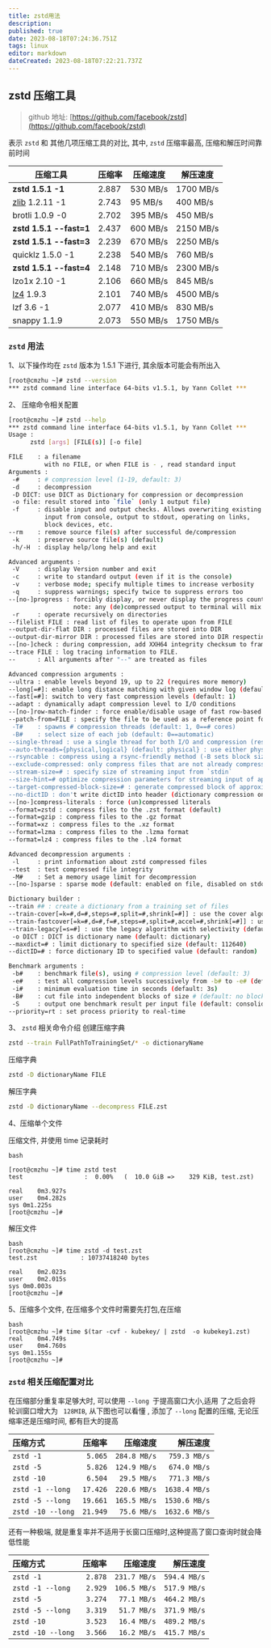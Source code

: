 ```yaml
---
title: zstd用法
description: 
published: true
date: 2023-08-18T07:24:36.751Z
tags: linux
editor: markdown
dateCreated: 2023-08-18T07:22:21.737Z
---
```


## zstd 压缩工具

> github 地址: [https://github.com/facebook/zstd](https://github.com/facebook/zstd)

表示 `zstd` 和 其他几项压缩工具的对比, 其中, `zstd` 压缩率最高, 压缩和解压时间靠前时间

| 压缩工具                             | 压缩率 | 压缩速度 | 解压速度  |
| ------------------------------------ | ------ | -------- | --------- |
| **zstd 1.5.1 -1**              | 2.887  | 530 MB/s | 1700 MB/s |
| [zlib](https://www.zlib.net/) 1.2.11 -1 | 2.743  | 95 MB/s  | 400 MB/s  |
| brotli 1.0.9 -0                      | 2.702  | 395 MB/s | 450 MB/s  |
| **zstd 1.5.1 --fast=1**        | 2.437  | 600 MB/s | 2150 MB/s |
| **zstd 1.5.1 --fast=3**        | 2.239  | 670 MB/s | 2250 MB/s |
| quicklz 1.5.0 -1                     | 2.238  | 540 MB/s | 760 MB/s  |
| **zstd 1.5.1 --fast=4**        | 2.148  | 710 MB/s | 2300 MB/s |
| lzo1x 2.10 -1                        | 2.106  | 660 MB/s | 845 MB/s  |
| [lz4](https://lz4.github.io/lz4/) 1.9.3 | 2.101  | 740 MB/s | 4500 MB/s |
| lzf 3.6 -1                           | 2.077  | 410 MB/s | 830 MB/s  |
| snappy 1.1.9                         | 2.073  | 550 MB/s | 1750 MB/s |

### `zstd` 用法

1、以下操作均在 `zstd` 版本为 1.5.1 下进行, 其余版本可能会有所出入

```bash
[root@cmzhu ~]# zstd --version
*** zstd command line interface 64-bits v1.5.1, by Yann Collet ***

```

2、 压缩命令相关配置

```bash
[root@cmzhu ~]# zstd --help
*** zstd command line interface 64-bits v1.5.1, by Yann Collet ***
Usage :
      zstd [args] [FILE(s)] [-o file]

FILE    : a filename
          with no FILE, or when FILE is - , read standard input
Arguments :
 -#     : # compression level (1-19, default: 3)
 -d     : decompression
 -D DICT: use DICT as Dictionary for compression or decompression
 -o file: result stored into `file` (only 1 output file)
 -f     : disable input and output checks. Allows overwriting existing files,
          input from console, output to stdout, operating on links,
          block devices, etc.
--rm    : remove source file(s) after successful de/compression
 -k     : preserve source file(s) (default)
 -h/-H  : display help/long help and exit

Advanced arguments :
 -V     : display Version number and exit
 -c     : write to standard output (even if it is the console)
 -v     : verbose mode; specify multiple times to increase verbosity
 -q     : suppress warnings; specify twice to suppress errors too
--[no-]progress : forcibly display, or never display the progress counter.
                  note: any (de)compressed output to terminal will mix with progress counter text.
 -r     : operate recursively on directories
--filelist FILE : read list of files to operate upon from FILE
--output-dir-flat DIR : processed files are stored into DIR
--output-dir-mirror DIR : processed files are stored into DIR respecting original directory structure
--[no-]check : during compression, add XXH64 integrity checksum to frame (default: enabled). If specified with -d, decompressor will ignore/validate checksums in compressed frame (default: validate).
--trace FILE : log tracing information to FILE.
--      : All arguments after "--" are treated as files

Advanced compression arguments :
--ultra : enable levels beyond 19, up to 22 (requires more memory)
--long[=#]: enable long distance matching with given window log (default: 27)
--fast[=#]: switch to very fast compression levels (default: 1)
--adapt : dynamically adapt compression level to I/O conditions
--[no-]row-match-finder : force enable/disable usage of fast row-based matchfinder for greedy, lazy, and lazy2 strategies
--patch-from=FILE : specify the file to be used as a reference point for zstd's diff engine.
 -T#    : spawns # compression threads (default: 1, 0==# cores)
 -B#    : select size of each job (default: 0==automatic)
--single-thread : use a single thread for both I/O and compression (result slightly different than -T1)
--auto-threads={physical,logical} (default: physical} : use either physical cores or logical cores as default when specifying -T0
--rsyncable : compress using a rsync-friendly method (-B sets block size)
--exclude-compressed: only compress files that are not already compressed
--stream-size=# : specify size of streaming input from `stdin`
--size-hint=# optimize compression parameters for streaming input of approximately this size
--target-compressed-block-size=# : generate compressed block of approximately targeted size
--no-dictID : don't write dictID into header (dictionary compression only)
--[no-]compress-literals : force (un)compressed literals
--format=zstd : compress files to the .zst format (default)
--format=gzip : compress files to the .gz format
--format=xz : compress files to the .xz format
--format=lzma : compress files to the .lzma format
--format=lz4 : compress files to the .lz4 format

Advanced decompression arguments :
 -l     : print information about zstd compressed files
--test  : test compressed file integrity
 -M#    : Set a memory usage limit for decompression
--[no-]sparse : sparse mode (default: enabled on file, disabled on stdout)

Dictionary builder :
--train ## : create a dictionary from a training set of files
--train-cover[=k=#,d=#,steps=#,split=#,shrink[=#]] : use the cover algorithm with optional args
--train-fastcover[=k=#,d=#,f=#,steps=#,split=#,accel=#,shrink[=#]] : use the fast cover algorithm with optional args
--train-legacy[=s=#] : use the legacy algorithm with selectivity (default: 9)
 -o DICT : DICT is dictionary name (default: dictionary)
--maxdict=# : limit dictionary to specified size (default: 112640)
--dictID=# : force dictionary ID to specified value (default: random)

Benchmark arguments :
 -b#    : benchmark file(s), using # compression level (default: 3)
 -e#    : test all compression levels successively from -b# to -e# (default: 1)
 -i#    : minimum evaluation time in seconds (default: 3s)
 -B#    : cut file into independent blocks of size # (default: no block)
 -S     : output one benchmark result per input file (default: consolidated result)
--priority=rt : set process priority to real-time
```

3、 `zstd` 相关命令介绍
创建压缩字典

```bash
zstd --train FullPathToTrainingSet/* -o dictionaryName
```

压缩字典

```bash
zstd -D dictionaryName FILE
```

解压字典

```bash
zstd -D dictionaryName --decompress FILE.zst
```

4、压缩单个文件

压缩文件, 并使用 time 记录耗时

```
bash

[root@cmzhu ~]# time zstd test
test                 :  0.00%   (  10.0 GiB =>    329 KiB, test.zst)

real	0m3.927s
user	0m4.282s
sys	0m1.225s
[root@cmzhu ~]#
```

解压文件

```
bash
[root@cmzhu ~]# time zstd -d test.zst
test.zst            : 10737418240 bytes

real	0m2.023s
user	0m2.015s
sys	0m0.003s
[root@cmzhu ~]#
```

5、压缩多个文件, 在压缩多个文件时需要先打包,在压缩

```
bash
[root@cmzhu ~]# time $(tar -cvf - kubekey/ | zstd  -o kubekey1.zst)
real	0m4.749s
user	0m4.760s
sys	0m1.155s
[root@cmzhu ~]#
```

### `zstd` 相关压缩配置对比



在压缩部分重复率足够大时, 可以使用 `--long `于提高窗口大小,适用 了之后会将轮训窗口增大为 ` 128MIB`,  从下图也可以看懂 , 添加了  `--long` 配置的压缩, 无论压缩率还是压缩时间, 都有巨大的提高

| 压缩方式            |     压缩率 |       压缩速度 |        解压速度 |
| :------------------ | ---------: | -------------: | --------------: |
| `zstd -1`         |  `5.065` | `284.8 MB/s` |  `759.3 MB/s` |
| `zstd -5`         |  `5.826` | `124.9 MB/s` |  `674.0 MB/s` |
| `zstd -10`        |  `6.504` |  `29.5 MB/s` |  `771.3 MB/s` |
| `zstd -1 --long`  | `17.426` | `220.6 MB/s` | `1638.4 MB/s` |
| `zstd -5 --long`  | `19.661` | `165.5 MB/s` | `1530.6 MB/s` |
| `zstd -10 --long` | `21.949` |  `75.6 MB/s` | `1632.6 MB/s` |

还有一种极端, 就是重复率并不适用于长窗口压缩时,这种提高了窗口查询时就会降低性能


| 压缩方式            |    压缩率 |       压缩速度 |       解压速度 |
| :------------------ | --------: | -------------: | -------------: |
| `zstd -1`         | `2.878` | `231.7 MB/s` | `594.4 MB/s` |
| `zstd -1 --long`  | `2.929` | `106.5 MB/s` | `517.9 MB/s` |
| `zstd -5`         | `3.274` |  `77.1 MB/s` | `464.2 MB/s` |
| `zstd -5 --long`  | `3.319` |  `51.7 MB/s` | `371.9 MB/s` |
| `zstd -10`        | `3.523` |  `16.4 MB/s` | `489.2 MB/s` |
| `zstd -10 --long` | `3.566` |  `16.2 MB/s` | `415.7 MB/s` |